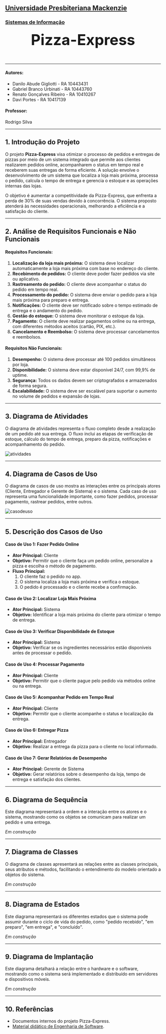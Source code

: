 <h2><a href= "https://www.mackenzie.br">Universidade Presbiteriana Mackenzie</a></h2>
<h3><a href= "https://www.mackenzie.br/graduacao/sao-paulo-higienopolis/sistemas-de-informacao">Sistemas de Informação</a></h3>

<font size="+12"><center>
**Pizza-Express**
</center></font>

---

<h4>Autores:</h4>
<ul>
<li>Danilo Abude Gigliotti - RA 10443431</li>
<li>Gabriel Branco Urbinati - RA 10443760</li>
<li>Renato Gonçalves Ribeiro - RA 10410267</li>
<li>Davi Portes - RA 10417139</li>
</ul>

<h4>Professor:</h4>
<p>Rodrigo Silva</p>

---

<h2>1. Introdução do Projeto</h2>

<p>O projeto <b>Pizza-Express</b> visa otimizar o processo de pedidos e entregas de pizzas por meio de um sistema integrado que permite aos clientes realizarem pedidos online, acompanharem o status em tempo real e receberem suas entregas de forma eficiente. A solução envolve o desenvolvimento de um sistema que localiza a loja mais próxima, processa o pedido, calcula o tempo de entrega e gerencia o estoque e as operações internas das lojas.</p>

<p>O objetivo é aumentar a competitividade da Pizza-Express, que enfrenta a perda de 30% de suas vendas devido à concorrência. O sistema proposto atenderá às necessidades operacionais, melhorando a eficiência e a satisfação do cliente.</p>

---

<h2>2. Análise de Requisitos Funcionais e Não Funcionais</h2>

<h4>Requisitos Funcionais:</h4>
<ol>
<li><b>Localização da loja mais próxima:</b> O sistema deve localizar automaticamente a loja mais próxima com base no endereço do cliente.</li>
<li><b>Recebimento de pedidos:</b> O cliente deve poder fazer pedidos via site ou aplicativo.</li>
<li><b>Rastreamento do pedido:</b> O cliente deve acompanhar o status do pedido em tempo real.</li>
<li><b>Processamento do pedido:</b> O sistema deve enviar o pedido para a loja mais próxima para preparo e entrega.</li>
<li><b>Notificações:</b> O cliente deve ser notificado sobre o tempo estimado de entrega e o andamento do pedido.</li>
<li><b>Gestão do estoque:</b> O sistema deve monitorar o estoque da loja.</li>
<li><b>Pagamento:</b> O cliente deve realizar pagamentos online ou na entrega, com diferentes métodos aceitos (cartão, PIX, etc.).</li>
<li><b>Cancelamento e Reembolso:</b> O sistema deve processar cancelamentos e reembolsos.</li>
</ol>

<h4>Requisitos Não Funcionais:</h4>
<ol>
<li><b>Desempenho:</b> O sistema deve processar até 100 pedidos simultâneos por loja.</li>
<li><b>Disponibilidade:</b> O sistema deve estar disponível 24/7, com 99,9% de uptime.</li>
<li><b>Segurança:</b> Todos os dados devem ser criptografados e armazenados de forma segura.</li>
<li><b>Escalabilidade:</b> O sistema deve ser escalável para suportar o aumento no volume de pedidos e expansão de lojas.</li>
</ol>

---

<h2>3. Diagrama de Atividades</h2>
<p>O diagrama de atividades representa o fluxo completo desde a realização de um pedido até sua entrega. O fluxo inclui as etapas de verificação de estoque, cálculo do tempo de entrega, preparo da pizza, notificações e acompanhamento do pedido.</p>

<img src="DiagramaAtividades.png" alt="atividades">

---

<h2>4. Diagrama de Casos de Uso</h2>
<p>O diagrama de casos de uso mostra as interações entre os principais atores (Cliente, Entregador e Gerente de Sistema) e o sistema. Cada caso de uso representa uma funcionalidade importante, como fazer pedidos, processar pagamento, rastrear pedidos, entre outros.</p>

<img src="DiagramaCasodeUso.png" alt="casodeuso">


---

<h2>5. Descrição dos Casos de Uso</h2>

<h4>Caso de Uso 1: Fazer Pedido Online</h4>
<ul>
<li><b>Ator Principal:</b> Cliente</li>
<li><b>Objetivo:</b> Permitir que o cliente faça um pedido online, personalize a pizza e escolha o método de pagamento.</li>
<li><b>Fluxo Principal:</b>
<ol>
<li>O cliente faz o pedido no app.</li>
<li>O sistema localiza a loja mais próxima e verifica o estoque.</li>
<li>O pedido é processado e o cliente recebe a confirmação.</li>
</ol></li>
</ul>

<h4>Caso de Uso 2: Localizar Loja Mais Próxima</h4>
<ul>
<li><b>Ator Principal:</b> Sistema</li>
<li><b>Objetivo:</b> Identificar a loja mais próxima do cliente para otimizar o tempo de entrega.</li>
</ul>

<h4>Caso de Uso 3: Verificar Disponibilidade de Estoque</h4>
<ul>
<li><b>Ator Principal:</b> Sistema</li>
<li><b>Objetivo:</b> Verificar se os ingredientes necessários estão disponíveis antes de processar o pedido.</li>
</ul>

<h4>Caso de Uso 4: Processar Pagamento</h4>
<ul>
<li><b>Ator Principal:</b> Cliente</li>
<li><b>Objetivo:</b> Permitir que o cliente pague pelo pedido via métodos online ou na entrega.</li>
</ul>

<h4>Caso de Uso 5: Acompanhar Pedido em Tempo Real</h4>
<ul>
<li><b>Ator Principal:</b> Cliente</li>
<li><b>Objetivo:</b> Permitir que o cliente acompanhe o status e localização da entrega.</li>
</ul>

<h4>Caso de Uso 6: Entregar Pizza</h4>
<ul>
<li><b>Ator Principal:</b> Entregador</li>
<li><b>Objetivo:</b> Realizar a entrega da pizza para o cliente no local informado.</li>
</ul>

<h4>Caso de Uso 7: Gerar Relatórios de Desempenho</h4>
<ul>
<li><b>Ator Principal:</b> Gerente de Sistema</li>
<li><b>Objetivo:</b> Gerar relatórios sobre o desempenho da loja, tempo de entrega e satisfação dos clientes.</li>
</ul>

---

<h2>6. Diagrama de Sequência</h2>
<p>Este diagrama representará a ordem e a interação entre os atores e o sistema, mostrando como os objetos se comunicam para realizar um pedido e uma entrega.</p>
<p><i>Em construção</i></p>

---

<h2>7. Diagrama de Classes</h2>
<p>O diagrama de classes apresentará as relações entre as classes principais, seus atributos e métodos, facilitando o entendimento do modelo orientado a objetos do sistema.</p>
<p><i>Em construção</i></p>

---

<h2>8. Diagrama de Estados</h2>
<p>Este diagrama representará os diferentes estados que o sistema pode assumir durante o ciclo de vida do pedido, como "pedido recebido", "em preparo", "em entrega", e "concluído".</p>
<p><i>Em construção</i></p>

---

<h2>9. Diagrama de Implantação</h2>
<p>Este diagrama detalhará a relação entre o hardware e o software, mostrando como o sistema será implementado e distribuído em servidores e dispositivos móveis.</p>
<p><i>Em construção</i></p>

---

<h2>10. Referências</h2>
<ul>
<li>Documentos internos do projeto Pizza-Express.</li>
<li><a href="https://www.mackenzie.br">Material didático de Engenharia de Software</a>.</li>
</ul>
